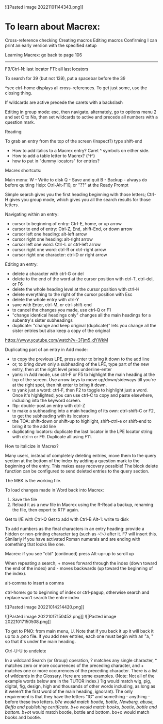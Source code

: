 ![[Pasted image 20221101144343.png]]
# To learn about Macrex:

Cross-reference checking
Creating macros
Editing macros
Confirming I can print an early version with the specified setup

Learning Macrex: go back to page 106

----

F9/Ctrl-N: last locator
F11: all last locators

To search for 39 (but not 139), put a spacebar before the 39

^see ctrl-home displays all cross-references. To get just some, use the closing thing.

If wildcards are active precede the carets with a backslash

Editing in group mode: esc, then navigate. alternately, go to options menu 2 and set C to No, then set wildcards to active and precede all numbers with a question mark. 

Reading 

To grab an entry from the top of the screen (Inspect?) type shift-end


* How to add italics to a Macrex entry? Caret ^ symbols on either side.
* How to add a table letter to Macrex? {^t^}
* how to put in "dummy locators" for entries? 

Macrex shortcuts:

Main menu: 
W - Write to disk
Q - Save and quit
B - Backup - always do before quitting
Help: Ctrl-Alt-F10, or "??<enter>" at the Ready Prompt

Simple search gives you the first heading beginning with those letters; Ctrl-H gives you group mode, which gives you all the search results for those letters. 

Navigating within an entry:
* cursor to beginning of entry: Ctrl-E, home, or up arrow
* cursor to end of entry: Ctrl-Z, End, shift-End, or down arrow
* cursor left one heading: alt-left arrow
* cursor right one heading: alt-right arrow
* cursor left one word: Ctrl-L or ctrl-left arrow
* cursor right one word: ctrl-R or ctrl-right arrow
* cursor right one character: ctrl-D or right arrow

Editing an entry:
* delete a character with ctrl-G or del
* delete to the end of the word at the cursor position with ctrl-T, ctrl-del, or F6
* delete the whole heading level at the cursor position with ctrl-H
* delete everything to the right of the cursor position with Esc
* delete the whole entry with ctrl-Y
* save with Enter, ctrl-M, or ctrl-shift-end
* to cancel the changes you made, use ctrl-Q or F1
* "change identical headings only" changes all the main headings for a subentry's sister subheadings
* duplicate:  "change and keep original (duplicate)" lets you change all the sister entries but also keep a copy of the original

https://www.youtube.com/watch?v=3Fjm5_dYWkM

Duplicating part of an entry in Add mode:
* to copy the previous LPE, press enter to bring it down to the add line
* or, to bring down only a subheading of the LPE, type part of the new entry, then at the right level press underline-enter
* yank: in Add mode, use ctrl-F or F5 to highlight the main heading at the top of the screen. Use arrow keys to move up/down/sideways till you're at the right spot, then hit enter to bring it down. 
* to yank just a word: ctrl-F, then F2 to toggle to highlight just a word. Once it's highlighted, you can use ctrl-C to copy and paste elsewhere, including into the keyword screen. 
* flip: double-post an entry with ctrl-Z
* to make a subheading into a main heading of its own: ctrl-shift-C or F2, to get the subheading with its locators
* the TOA: shift-down or shift-up to highlight, shift-ctrl-e or shift-end to bring it to the add line
* duplicating locators: duplicate the last locator in the LPE locator string with ctrl-n or F9. Duplicate all using F11. 

How to italicize in Macrex? 



Many users, instead of completely deleting entries, move them to the query section at the bottom of the index by adding a question mark to the beginning of the entry. This makes easy recovery
possible! The block delete function can be configured to send deleted entries to the query section.

The MBK is the working file. 

To load changes made in Word back into Macrex: 
1. Save the file
2. Reload it as a new file in Macrex using the R-Read a backup, renaming the file, then export to RTF again. 




Get to I/E with Ctrl-Q
Get to add with Ctrl-B
Alt-1: write to disk

To add numbers as the final characters in an entry heading: provide a hidden or non-printing character tag (such as ~!~) after it. F7 will insert this. Similarly if you have activated Roman numerals and are ending with something that looks like one. 

Macrex: if you see "ctd" (continued) press Alt-up-up to scroll up

When repeating a search, + moves forward through the index (down toward the end of the index) and - moves backwards (up toward the beginning of the index).

alt-comma to insert a comma

ctrl-home: go to beginning of index or ctrl-pagup, otherwise search and replace won't search the entire index

![[Pasted image 20221014214420.png]]

![[Pasted image 20221017150452.png]]
![[Pasted image 20221017150508.png]]


To get to PNO: from main menu, U. Note that if you back it up it will back it up to a .pno file. If you add new entries, each one must begin with an "a, " so that it's under the main heading. 

Ctrl-U-U to undelete

In a wildcard Search (or Group) operation, ? matches any single character, * matches zero or more occurrences of the preceding character, and + matches one or more occurrences of the preceding character. There is a list of wildcards in the Glossary. Here are some examples. (Note: Not all of the example words below are in the TUTOR index.) ?ig would match wig, pig, digital, fig, design, high and thousands of other words including, as long as it weren’t the first word of the main heading, ignorant). The only requirement is that they have the letters “IG” and something – anything – before these two letters. b?*e would match bootie, bottle, Newberg, abuse, Beffa and publishing certificate. b+o would match books, bootie, bottle and bottom. b+o*t would match bootie, bottle and bottom. bo+o would match books and bootie.


